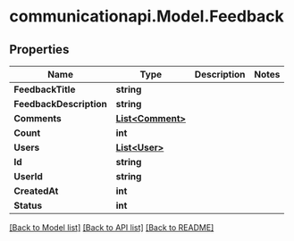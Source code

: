 # communicationapi.Model.Feedback

## Properties

Name | Type | Description | Notes
------------ | ------------- | ------------- | -------------
**FeedbackTitle** | **string** |  | 
**FeedbackDescription** | **string** |  | 
**Comments** | [**List&lt;Comment&gt;**](Comment.md) |  | 
**Count** | **int** |  | 
**Users** | [**List&lt;User&gt;**](User.md) |  | 
**Id** | **string** |  | 
**UserId** | **string** |  | 
**CreatedAt** | **int** |  | 
**Status** | **int** |  | 

[[Back to Model list]](../README.md#documentation-for-models) [[Back to API list]](../README.md#documentation-for-api-endpoints) [[Back to README]](../README.md)

